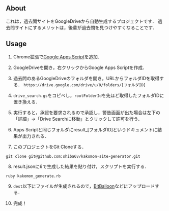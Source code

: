 ## About
これは，過去問サイトをGoogleDriveから自動生成するプロジェクトです．
過去問サイトにするメリットは，後輩が過去問を見つけやすくなることです．

## Usage
1. Chrome拡張で[Google Apps Script](https://chrome.google.com/webstore/detail/google-apps-script/eoieeedlomnegifmaghhjnghhmcldobl?hl=ja
)を追加．

2. GoogleDriveを開き，右クリックからGoogle Apps Scriptを作成．

3. 過去問のあるGoogleDriveのフォルダを開き，URLからフォルダIDを取得する．
`
https://drive.google.com/drive/u/0/folders/[フォルダID]
`

4. `drive_search.gs`をコピペし，`rootFolderId`を先ほど取得したフォルダIDに置き換える．

5. 実行すると，承認を要求されるので承認し，警告画面が出た場合は左下の「詳細」->「Drive Searchに移動」とクリックして許可を行う．

6. Apps Scriptと同じフォルダにresult_[フォルダID]というドキュメントに結果が出力される．

7. このプロジェクトをGit Cloneする．
```
git clone git@github.com:shiba6v/kakomon-site-generator.git
```

8. result.jsonに6で生成した結果を貼り付け，スクリプトを実行する．
```
ruby kakomon_generate.rb
```

9. `dest`以下にファイルが生成されるので，[BitBalloon](https://www.bitballoon.com/)などにアップロードする．

10. 完成！
